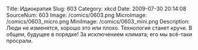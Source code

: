 Title: Идиократия 
Slug: 603 
Category: xkcd 
Date: 2009-07-30 20:14:08 
SourceNum: 603 
Image: /comics/0603.png 
MicroImage: /comics/0603_micro.png 
MiniImage: /comics/0603_mini.png 
Description: Люди не изменятся, хорошо это или плохо. Технология станет круче. В общем, будущее в порядке! За исключением климата; его мы всё-таки просрали. 

